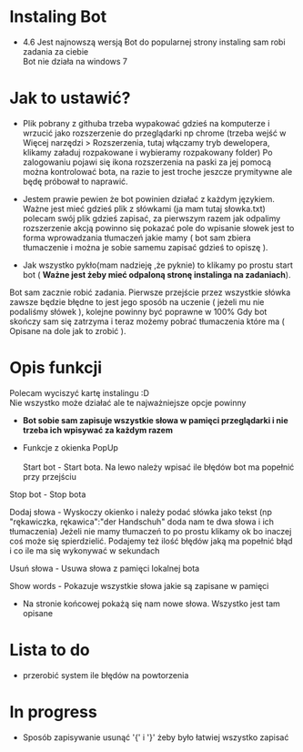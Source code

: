 # Instaling Bot
* 4.6 Jest najnowszą wersją
Bot do popularnej strony instaling sam robi zadania za ciebie<br>
Bot nie działa na windows 7

# Jak to ustawić?

* Plik pobrany z githuba trzeba wypakować gdzieś na komputerze i wrzucić jako rozszerzenie do przeglądarki np chrome (trzeba wejść w Więcej narzędzi > Rozszerzenia, tutaj włączamy tryb dewelopera, klikamy załaduj rozpakowane i wybieramy rozpakowany folder)
Po zalogowaniu pojawi się ikona rozszerzenia na paski za jej pomocą można kontrolować bota, na razie to jest troche jeszcze prymitywne ale będę próbował to naprawić.

* Jestem prawie pewien że bot powinien działać z każdym językiem.
Ważne jest mieć gdzieś plik z słówkami (ja mam tutaj słowka.txt) polecam swój plik gdzieś zapisać, za pierwszym razem jak odpalimy rozszerzenie akcją powinno się pokazać pole do wpisanie słowek jest to forma wprowadzania tłumaczeń jakie mamy ( bot sam zbiera tłumaczenie i można je sobie samemu zapisać gdzieś to opiszę ).

* Jak wszystko pykło(mam nadzieję ,że pyknie) to klikamy po prostu start bot ( <b>____Ważne jest żeby mieć odpaloną stronę instalinga na zadaniach____</b>).

Bot sam zacznie robić zadania. Pierwsze przejście przez wszystkie słówka zawsze będzie błędne to jest jego sposób na uczenie ( jeżeli mu nie podaliśmy słówek ), kolejne powinny być poprawne w 100%
Gdy bot skończy sam się zatrzyma i teraz możemy pobrać tłumaczenia które ma ( Opisane na dole jak to zrobić ).

# Opis funkcji
Polecam wyciszyć kartę instalingu :D<br>
Nie wszystko może działać ale te najważniejsze opcje powinny
* <b>Bot sobie sam zapisuje wszystkie słowa w pamięci przeglądarki i nie trzeba ich wpisywać za każdym razem</b>

* Funkcje z okienka PopUp <br><br>
Start bot - Start bota. Na lewo należy wpisać ile błędów bot ma popełnić przy przejściu<br>

Stop bot - Stop bota<br>

Dodaj słowa - Wyskoczy okienko i należy podać słówka  jako tekst (np "rękawiczka, rękawica":"der Handschuh" doda nam te dwa słowa i ich tłumaczenia) Jeżeli nie mamy tłumaczeń to po prostu klikamy ok bo inaczej coś może się spierdzielić. Podajemy też ilość błędów jaką ma popełnić błąd i co ile ma się wykonywać w sekundach<br>

Usuń słowa - Usuwa słowa z pamięci lokalnej bota <br>

Show words - Pokazuje wszystkie słowa jakie są zapisane w pamięci <br>

* Na stronie końcowej pokażą się nam nowe słowa. Wszystko jest tam opisane

# Lista to do 
* przerobić system ile błędów na powtorzenia 

# In progress
* Sposób zapisywanie usunąć '{'
 i '}' żeby było łatwiej wszystko zapisać



